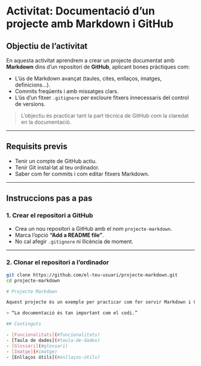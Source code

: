 # Activitat: Documentació d’un projecte amb Markdown i GitHub

## Objectiu de l’activitat

En aquesta activitat aprendrem a crear un projecte documentat amb **Markdown** dins d’un repositori de **GitHub**, aplicant bones pràctiques com:

- L’ús de Markdown avançat (taules, cites, enllaços, imatges, definicions...).
- Commits freqüents i amb missatges clars.
- L’ús d’un fitxer `.gitignore` per excloure fitxers innecessaris del control de versions.

> L’objectiu és practicar tant la part tècnica de GitHub com la claredat en la documentació.

---

## Requisits previs

- Tenir un compte de GitHub actiu.
- Tenir Git instal·lat al teu ordinador.
- Saber com fer commits i com editar fitxers Markdown.

---

## Instruccions pas a pas

### 1. Crear el repositori a GitHub

- Crea un nou repositori a GitHub amb el nom `projecte-markdown`.
- Marca l’opció **“Add a README file”**.
- No cal afegir `.gitignore` ni llicència de moment.

---

### 2. Clonar el repositori a l’ordinador

```bash
git clone https://github.com/el-teu-usuari/projecte-markdown.git
cd projecte-markdown

# Projecte Markdown

Aquest projecte és un exemple per practicar com fer servir Markdown i GitHub.

> “La documentació és tan important com el codi.”

## Continguts

- [Funcionalitats](#funcionalitats)
- [Taula de dades](#taula-de-dades)
- [Glossari](#glossari)
- [Imatge](#imatge)
- [Enllaços útils](#enllaços-útils)
